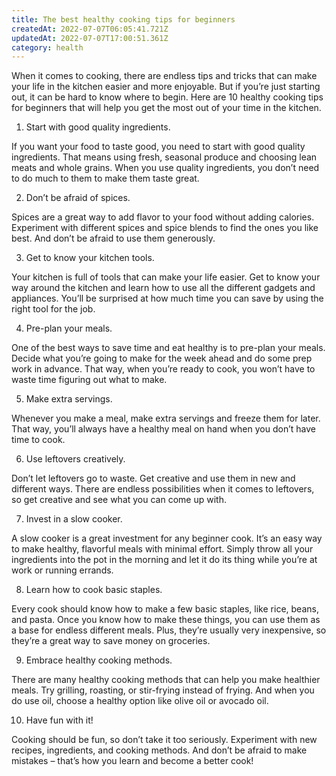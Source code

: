 ```yaml
---
title: The best healthy cooking tips for beginners
createdAt: 2022-07-07T06:05:41.721Z
updatedAt: 2022-07-07T17:00:51.361Z
category: health
---
```


When it comes to cooking, there are endless tips and tricks that can make your life in the kitchen easier and more enjoyable. But if you’re just starting out, it can be hard to know where to begin. Here are 10 healthy cooking tips for beginners that will help you get the most out of your time in the kitchen.

1. Start with good quality ingredients.

If you want your food to taste good, you need to start with good quality ingredients. That means using fresh, seasonal produce and choosing lean meats and whole grains. When you use quality ingredients, you don’t need to do much to them to make them taste great.

2. Don’t be afraid of spices.

Spices are a great way to add flavor to your food without adding calories. Experiment with different spices and spice blends to find the ones you like best. And don’t be afraid to use them generously.

3. Get to know your kitchen tools.

Your kitchen is full of tools that can make your life easier. Get to know your way around the kitchen and learn how to use all the different gadgets and appliances. You’ll be surprised at how much time you can save by using the right tool for the job.

4. Pre-plan your meals.

One of the best ways to save time and eat healthy is to pre-plan your meals. Decide what you’re going to make for the week ahead and do some prep work in advance. That way, when you’re ready to cook, you won’t have to waste time figuring out what to make.

5. Make extra servings.

Whenever you make a meal, make extra servings and freeze them for later. That way, you’ll always have a healthy meal on hand when you don’t have time to cook.

6. Use leftovers creatively.

Don’t let leftovers go to waste. Get creative and use them in new and different ways. There are endless possibilities when it comes to leftovers, so get creative and see what you can come up with.

7. Invest in a slow cooker.

A slow cooker is a great investment for any beginner cook. It’s an easy way to make healthy, flavorful meals with minimal effort. Simply throw all your ingredients into the pot in the morning and let it do its thing while you’re at work or running errands.

8. Learn how to cook basic staples.

Every cook should know how to make a few basic staples, like rice, beans, and pasta. Once you know how to make these things, you can use them as a base for endless different meals. Plus, they’re usually very inexpensive, so they’re a great way to save money on groceries.

9. Embrace healthy cooking methods.

There are many healthy cooking methods that can help you make healthier meals. Try grilling, roasting, or stir-frying instead of frying. And when you do use oil, choose a healthy option like olive oil or avocado oil.

10. Have fun with it!

Cooking should be fun, so don’t take it too seriously. Experiment with new recipes, ingredients, and cooking methods. And don’t be afraid to make mistakes – that’s how you learn and become a better cook!
